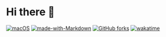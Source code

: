 # Hi there 👋

[![macOS](https://svgshare.com/i/ZjP.svg)](https://svgshare.com/i/ZjP.svg)
[![made-with-Markdown](https://img.shields.io/badge/Made%20with-Markdown-1f425f.svg)](http://commonmark.org)
[![GitHub forks](https://img.shields.io/github/forks/Naereen/StrapDown.js.svg?style=social&label=Fork&maxAge=2592000)](https://GitHub.com/alexander-leitch/StrapDown.js/network/)
[![wakatime](https://wakatime.com/badge/user/87e17d75-04ac-4da7-8e0e-80ac899b9633.svg)](https://wakatime.com/@87e17d75-04ac-4da7-8e0e-80ac899b9633)
<!--

https://github.com/rzashakeri/beautify-github-profile/blob/master/readme.md

**alexander-leitch/alexander-leitch** is a ✨ _special_ ✨ repository because its `README.md` (this file) appears on your GitHub profile.

Here are some ideas to get you started:

- 🔭 I’m currently working on ...
- 🌱 I’m currently learning ...
- 👯 I’m looking to collaborate on ...
- 🤔 I’m looking for help with ...
- 💬 Ask me about ...
- 📫 How to reach me: ...
- 😄 Pronouns: ...
- ⚡ Fun fact: ...
-->
